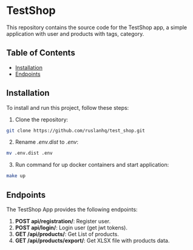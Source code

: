 # TestShop

This repository contains the source code for the TestShop app, a simple application with user and products with tags, category.

## Table of Contents

- [Installation](#installation)
- [Endpoints](#endpoints)

## Installation

To install and run this project, follow these steps:

1. Clone the repository: 
```sh
git clone https://github.com/ruslanhq/test_shop.git
```
2. Rename *.env.dist* to *.env*:
```sh
mv .env.dist .env
```
3. Run command for up docker containers and start application:
```sh
make up
```

## Endpoints

The TestShop App provides the following endpoints:

1. **POST api/registration/**: Register user.
2. **POST api/login/**: Login user (get jwt tokens).
3. **GET /api/products/**: Get List of products.
4. **GET /api/products/export/**: Get XLSX file with products data.

